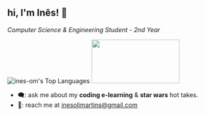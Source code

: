 ## hi, I'm Inês! 🌷
*Computer Science & Engineering Student - 2nd Year*

![ines-om's Top Languages](https://github-readme-stats.vercel.app/api/top-langs/?username=ines-om&theme=omni&show_icons=true&hide_border=true&layout=compact) <img src="https://media3.giphy.com/media/leuNkvf9pE6loEnjnb/source.gif" width="200" height="100"> 



- 🗨️: ask me about my __coding e-learning__ & __star wars__ hot takes.
- 💌: reach me at inesolimartins@gmail.com
